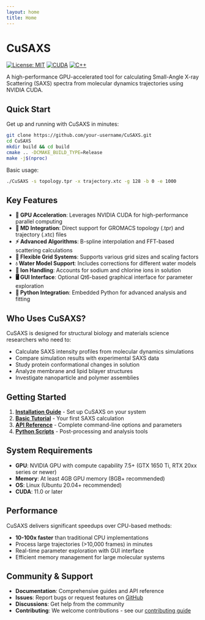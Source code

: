 ```yaml
---
layout: home
title: Home
---
```


# CuSAXS

[![License: MIT](https://img.shields.io/badge/License-MIT-yellow.svg)](https://opensource.org/licenses/MIT)
[![CUDA](https://img.shields.io/badge/CUDA-11.0+-green.svg)](https://developer.nvidia.com/cuda-downloads)
[![C++](https://img.shields.io/badge/C++-14-blue.svg)](https://isocpp.org/)

A high-performance GPU-accelerated tool for calculating Small-Angle X-ray Scattering (SAXS) spectra from molecular dynamics trajectories using NVIDIA CUDA.

## Quick Start

Get up and running with CuSAXS in minutes:

```bash
git clone https://github.com/your-username/CuSAXS.git
cd CuSAXS
mkdir build && cd build
cmake .. -DCMAKE_BUILD_TYPE=Release
make -j$(nproc)
```

Basic usage:
```bash
./CuSAXS -s topology.tpr -x trajectory.xtc -g 128 -b 0 -e 1000
```

## Key Features

- **🚀 GPU Acceleration**: Leverages NVIDIA CUDA for high-performance parallel computing
- **🧬 MD Integration**: Direct support for GROMACS topology (.tpr) and trajectory (.xtc) files
- **⚡ Advanced Algorithms**: B-spline interpolation and FFT-based scattering calculations
- **🔧 Flexible Grid Systems**: Supports various grid sizes and scaling factors
- **💧 Water Model Support**: Includes corrections for different water models
- **🧪 Ion Handling**: Accounts for sodium and chlorine ions in solution
- **🖥️ GUI Interface**: Optional Qt6-based graphical interface for parameter exploration
- **🐍 Python Integration**: Embedded Python for advanced analysis and fitting

## Who Uses CuSAXS?

CuSAXS is designed for structural biology and materials science researchers who need to:
- Calculate SAXS intensity profiles from molecular dynamics simulations
- Compare simulation results with experimental SAXS data
- Study protein conformational changes in solution
- Analyze membrane and lipid bilayer structures
- Investigate nanoparticle and polymer assemblies

## Getting Started

1. **[Installation Guide](about#installation)** - Set up CuSAXS on your system
2. **[Basic Tutorial](tutorials)** - Your first SAXS calculation
3. **[API Reference](api)** - Complete command-line options and parameters
4. **[Python Scripts](tutorials/python-analysis)** - Post-processing and analysis tools

## System Requirements

- **GPU**: NVIDIA GPU with compute capability 7.5+ (GTX 1650 Ti, RTX 20xx series or newer)
- **Memory**: At least 4GB GPU memory (8GB+ recommended)
- **OS**: Linux (Ubuntu 20.04+ recommended)
- **CUDA**: 11.0 or later

## Performance

CuSAXS delivers significant speedups over CPU-based methods:
- **10-100x faster** than traditional CPU implementations
- Process large trajectories (>10,000 frames) in minutes
- Real-time parameter exploration with GUI interface
- Efficient memory management for large molecular systems

## Community & Support

- **Documentation**: Comprehensive guides and API reference
- **Issues**: Report bugs or request features on [GitHub](https://github.com/your-username/CuSAXS/issues)
- **Discussions**: Get help from the community
- **Contributing**: We welcome contributions - see our [contributing guide](about#contributing)